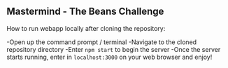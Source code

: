 ## Mastermind - The Beans Challenge

How to run webapp locally after cloning the repository:

-Open up the command prompt / terminal
-Navigate to the cloned repository directory
-Enter `npm start` to begin the server
-Once the server starts running, enter in `localhost:3000` on your web browser and enjoy!
